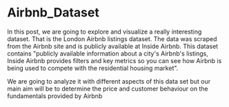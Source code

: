 # Airbnb_Dataset

In this post, we are going to explore and visualize a really interesting dataset. That is the London Airbnb listings dataset. The data was scraped from the Airbnb site and is publicly available at Inside Airbnb. This dataset contains "publicly available information about a city's Airbnb's listings, Inside Airbnb provides filters and key metrics so you can see how Airbnb is being used to compete with the residential housing market".

We are going to analyze it with different aspects of this data set but our main aim will be to determine the price and customer behaviour on the fundamentals provided by Airbnb
